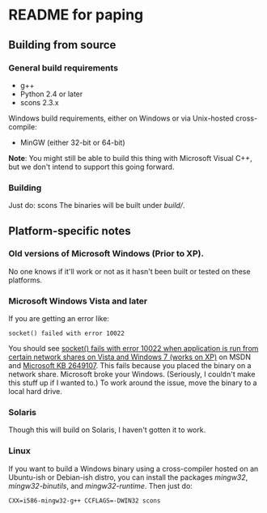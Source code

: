 # README for paping 
## Building from source
### General build requirements 
* g++
* Python 2.4 or later
* scons 2.3.x

Windows build requirements, either on Windows or via Unix-hosted cross-compile:
* MinGW (either 32-bit or 64-bit)

**Note**:
You might still be able to build this thing with Microsoft Visual C++, but 
we don't intend to support this going forward. 

### Building
Just do:
   scons
The binaries will be built under *build/*. 

## Platform-specific notes
### Old versions of Microsoft Windows (Prior to XP).
No one knows if it'll work or not as it hasn't been built or tested on these 
platforms.

### Microsoft Windows Vista and later
If you are getting an error like:

    socket() failed with error 10022

You should see [socket() fails with error 10022 when application is run from
certain network shares on Vista and Windows 7 (works on XP)](https://social.msdn.microsoft.com/Forums/windowsdesktop/en-US/3076a9cd-57a0-418d-8de1-07adc3b486bb/socket-fails-with-error-10022-when-application-is-run-from-certain-network-shares-on-vista-and?forum=wsk) on
MSDN and [Microsoft KB 2649107](https://support.microsoft.com/en-us/kb/2649107).
This fails because you placed the binary on a network share.  Microsoft broke your Windows.
(Seriously, I couldn't make this stuff up if I wanted to.)  To work around the
issue, move the binary to a local hard drive.

### Solaris
Though this will build on Solaris, I haven't gotten it to work. 

### Linux
If you want to build a Windows binary using a cross-compiler hosted on an
Ubuntu-ish or Debian-ish distro, you can install the packages *mingw32*,
*mingw32-binutils*, and *mingw32-runtime*.   Then just do:

    CXX=i586-mingw32-g++ CCFLAGS=-DWIN32 scons


